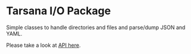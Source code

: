# Tarsana I/O Package

Simple classes to handle directories and files and parse/dump JSON and YAML.

Please take a look at [API here](http://tarsana.github.io/api/io/).
